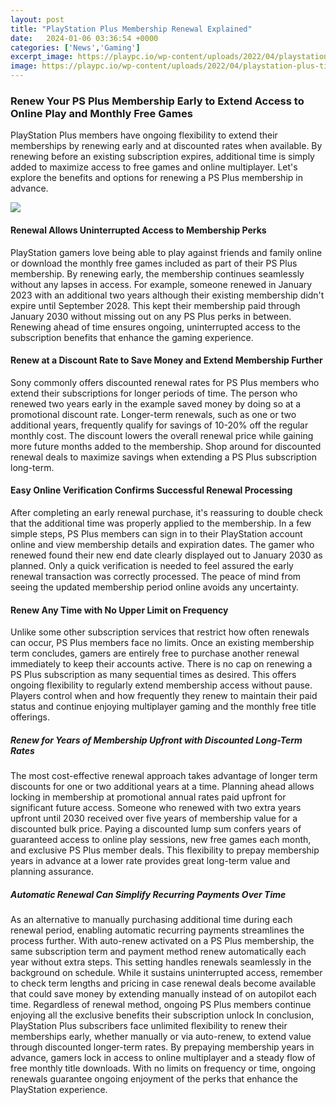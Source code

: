 ```yaml
---
layout: post
title: "PlayStation Plus Membership Renewal Explained"
date:   2024-01-06 03:36:54 +0000
categories: ['News','Gaming']
excerpt_image: https://playpc.io/wp-content/uploads/2022/04/playstation-plus-tiers-1000x562.jpg
image: https://playpc.io/wp-content/uploads/2022/04/playstation-plus-tiers-1000x562.jpg
---
```


### **Renew Your PS Plus Membership Early to Extend Access to Online Play and Monthly Free Games**
PlayStation Plus members have ongoing flexibility to extend their memberships by renewing early and at discounted rates when available. By renewing before an existing subscription expires, additional time is simply added to maximize access to free games and online multiplayer. Let's explore the benefits and options for renewing a PS Plus membership in advance.

![](https://playpc.io/wp-content/uploads/2022/04/playstation-plus-tiers-1000x562.jpg)
#### **Renewal Allows Uninterrupted Access to Membership Perks** 
PlayStation gamers love being able to play against friends and family online or download the monthly free games included as part of their PS Plus membership. By renewing early, the membership continues seamlessly without any lapses in access. For example, someone renewed in January 2023 with an additional two years although their existing membership didn't expire until September 2028. This kept their membership paid through January 2030 without missing out on any PS Plus perks in between. Renewing ahead of time ensures ongoing, uninterrupted access to the subscription benefits that enhance the gaming experience.
#### **Renew at a Discount Rate to Save Money and Extend Membership Further**
Sony commonly offers discounted renewal rates for PS Plus members who extend their subscriptions for longer periods of time. The person who renewed two years early in the example saved money by doing so at a promotional discount rate. Longer-term renewals, such as one or two additional years, frequently qualify for savings of 10-20% off the regular monthly cost. The discount lowers the overall renewal price while gaining more future months added to the membership. Shop around for discounted renewal deals to maximize savings when extending a PS Plus subscription long-term. 
#### **Easy Online Verification Confirms Successful Renewal Processing**  
After completing an early renewal purchase, it's reassuring to double check that the additional time was properly applied to the membership. In a few simple steps, PS Plus members can sign in to their PlayStation account online and view membership details and expiration dates. The gamer who renewed found their new end date clearly displayed out to January 2030 as planned. Only a quick verification is needed to feel assured the early renewal transaction was correctly processed. The peace of mind from seeing the updated membership period online avoids any uncertainty.
#### **Renew Any Time with No Upper Limit on Frequency**
Unlike some other subscription services that restrict how often renewals can occur, PS Plus members face no limits. Once an existing membership term concludes, gamers are entirely free to purchase another renewal immediately to keep their accounts active. There is no cap on renewing a PS Plus subscription as many sequential times as desired. This offers ongoing flexibility to regularly extend membership access without pause. Players control when and how frequently they renew to maintain their paid status and continue enjoying multiplayer gaming and the monthly free title offerings.
##### **Renew for Years of Membership Upfront with Discounted Long-Term Rates**  
The most cost-effective renewal approach takes advantage of longer term discounts for one or two additional years at a time. Planning ahead allows locking in membership at promotional annual rates paid upfront for significant future access. Someone who renewed with two extra years upfront until 2030 received over five years of membership value for a discounted bulk price. Paying a discounted lump sum confers years of guaranteed access to online play sessions, new free games each month, and exclusive PS Plus member deals. This flexibility to prepay membership years in advance at a lower rate provides great long-term value and planning assurance.
##### **Automatic Renewal Can Simplify Recurring Payments Over Time** 
As an alternative to manually purchasing additional time during each renewal period, enabling automatic recurring payments streamlines the process further. With auto-renew activated on a PS Plus membership, the same subscription term and payment method renew automatically each year without extra steps. This setting handles renewals seamlessly in the background on schedule. While it sustains uninterrupted access, remember to check term lengths and pricing in case renewal deals become available that could save money by extending manually instead of on autopilot each time. Regardless of renewal method, ongoing PS Plus members continue enjoying all the exclusive benefits their subscription unlock
In conclusion, PlayStation Plus subscribers face unlimited flexibility to renew their memberships early, whether manually or via auto-renew, to extend value through discounted longer-term rates. By prepaying membership years in advance, gamers lock in access to online multiplayer and a steady flow of free monthly title downloads. With no limits on frequency or time, ongoing renewals guarantee ongoing enjoyment of the perks that enhance the PlayStation experience.
